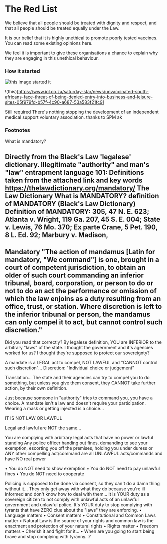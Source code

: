 # The Red List

We believe that all people should be treated with dignity and respect, and that all people should be treated equally under the Law. 


It is our belief that it is highly unethical to promote poorly tested vaccines. You can read some existing opinions here. 

We feel it is important to give these organisations a chance to explain why they are engaging in this unethical behaviour. 

### How it started

![this image started it](/imgs/july31Start.png)

!(this)[https://www.iol.co.za/saturday-star/news/unvaccinated-south-africans-face-threat-of-being-denied-entry-into-business-and-leisure-sites-05f979fd-b57f-4c90-a687-53a583f21fc9]

Still required There's nothing stopping the development of an independent medical support voluntary association. thanks to SPM ak

### Footnotes

What is mandatory?

Directly from the Black's Law 'legalese' dictionary. Illegitimate "authority" and man's "law" entrapment language 101:
Definitions taken from the attached link and key words
https://thelawdictionary.org/mandatory/
The Law Dictionary
What is MANDATORY? definition of MANDATORY (Black's Law Dictionary)
Definition of MANDATORY: 305, 47 N. E. 623; Atlanta v. Wright, 119 Ga. 207, 45 S. E. 004; State v. Lewis, 76 Mo. 370; Ex parte Crane, 5 Pet. 190, 8 L. Ed. 92; Marbury v. Madison,
-----------
Mandatory
"The action of mandamus [Latin for mandatory, "We command"] is one, brought in a court of competent jurisdiction, to obtain an older of such court commanding an inferior tribunal, board, corporation, or person to do or not to do an act the performance or omission of which the law enjoins as a duty resulting from an office, trust, or station. Where discretion is left to the inferior tribunal or person, the mandamus can only compel it to act, but cannot control such discretion."
----------
Did you read that correctly? By legalese definition, YOU are INFERIOR to the arbitrary "laws" of the state. I thought the government and it's agencies worked for us? I thought they're supposed to protect our sovereignty?

A mandate is a LEGAL act to compel, NOT LAWFUL and "CANNOT control such discretion"...
Discretion: "Individual choice or judgement"

Translation... 
The state and their agencies can try to compel you to do something, but unless you give them consent, they CANNOT take further action, by their own definition.

Just because someone in "authority" tries to command you, you have a choice. A mandate isn't a law and doesn't require your participation. Wearing a mask or getting injected is a choice... 

IT IS NOT LAW OR LAWFUL

Legal and lawful are NOT the same...

You are complying with arbitrary legal acts that have no power or lawful standing
Any police officer handing out fines, demanding to see your exemption, escorting you off the premises, holding you under duress or ANY other compelling act/command are all UNLAWFUL acts/commands and have NO real power

 • You do NOT need to show exemption 
 • You do NOT need to pay unlawful fines
 • You do NOT need to cooperate 

Policing is supposed to be done via consent, so they can't do a damn thing without it... They only get away with what they do because you're ill informed and don't know how to deal with them...
It is YOUR duty as a sovereign citizen to not comply with unlawful acts of an unlawful government and unlawful police. It's YOUR duty to stop complying with tyrants that have ZERO clue about the "laws" they are enforcing.
 • Language matters
 • Consent matters
 • Constitutional and Common Laws matter
 • Natural Law is the source of your rights and common law is the enactment and protection of your natural rights
 • Rights matter
 • Freedom matters
 • Cherish it and fight for it...
 • When are you going to start being brave and stop complying with tyranny...?
